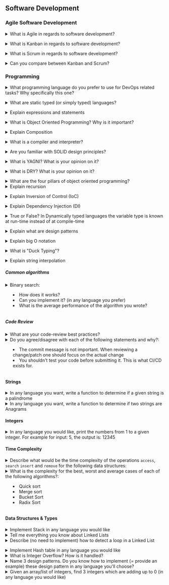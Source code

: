 ## Software Development

### Agile Software Development

<details>
<summary>What is Agile in regards to software development?</summary><br><b>

[Atlassian](https://www.atlassian.com/agile/kanban/kanban-vs-scrum): "is a structured and iterative approach to project management and product development. It recognizes the volatility of product development, and provides a methodology for self-organizing teams to respond to change without going off the rails."
</b></details>

<details>
<summary>What is Kanban in regards to software development?</summary><br><b>

* Kanban is an agile software development framework

* It focuses on having flexible and fluid process - no deadlines, fewer meetings, less formal roles
* While arguable, Kanban seems to fit better small teams rather than big teams who might benefit more from structurized process
</b></details>

<details>
<summary>What is Scrum in regards to software development?</summary><br><b>

* Scrum is an agile software development framework

* Fixed length iterations
* Requires the team to have roles like scrum master and product owner
</b></details>

<details>
<summary>Can you compare between Kanban and Scrum?</summary><br><b>

* Kanban is continuous, fluid and visualized process whereas Scrum is short and structured, where work is shipped during fixed intervals known as sprints


* Kanban is less structured compared to other frameworks like scrum
* Kanban is more visualized way of managing the development process
* Kanban has fewer meetings and formal roles compared to other frameworks like scrum
</b></details>

### Programming

<details>
<summary>What programming language do you prefer to use for DevOps related tasks? Why specifically this one?</summary><br><b>

For example, Python. It's multipurpose, easy-to-learn, continuously-evolving, and open-source. And it's very popular today
</b></details>

<details>
<summary>What are static typed (or simply typed) languages?</summary><br><b>

In static typed languages the variable type is known at compile-time instead of at run-time.
Such languages are: C, C++ and Java
</b></details>

<details>
<summary>Explain expressions and statements</summary><br><b>

An expression is anything that results in a value (even if the value is None). Basically, any sequence of literals so, you can say that a string, integer, list, ... are all expressions.

Statements are instructions executed by the interpreter like variable assignments, for loops and conditionals (if-else).
</b></details>

<details>
<summary>What is Object Oriented Programming? Why is it important?</summary><br><b>

[educative.io](https://www.educative.io/blog/object-oriented-programming) "Object-Oriented Programming (OOP) is a programming paradigm in computer science that relies on the concept of classes and objects. It is used to structure a software program into simple, reusable pieces of code blueprints (usually called classes), which are used to create individual instances of objects."

OOP is the mainstream paradigm today. Most of the big services are wrote with OOP
</b></details>

<details>
<summary>Explain Composition</summary><br><b>

Composition - ability to build a complex object from other objects
</b></details>

<details>
<summary>What is a compiler and interpreter?</summary><br><b>

[bzfar.org](https://www.bzfar.org/publ/algorithms_programming/programming_languages/translators_compiler_vs_interpetator/42-1-0-50)

Compiler:

"A compiler is a translator used to convert high-level programming language to low-level programming language.  It converts the whole program in one session and reports errors detected after the conversion. Compiler takes time to do its work as it translates high-level code to lower-level code all at once and then saves it to memory."

Interpreter:

"Just like a compiler, is a translator used to convert high-level programming language to low-level programming language. It converts the program line by line and reports errors detected at once, while doing the conversion. With this, it is easier to detect errors than in a compiler."
</b></details>

<details>
<summary>Are you familiar with SOLID design principles?</summary><br><b>

SOLID design principles are about:

* Make it easier to extend the functionality of the system
* Make the code more readable and easier to maintain

SOLID is:

* Single Responsibility - A class* should have one ~responsibility~ reason to change. It was edited by Robert Martin due to wrong understanding of principle.
* Open-Closed - A class should be open for extension, but closed for modification. What this practically means is that you should extend functionality by adding a new code and not by modifying it. Your system should be separated into components so it can be easily extended without breaking everything.
* Liskov Substitution - Any derived class should be able to substitute the its parent without altering its corrections. Practically, every part of the code will get the expected result no matter which part is using it
* Interface Segregation - A client should never depend on anything it doesn't uses. Big interfaces must be splitted to smaller interfaces if needed
* Dependency Inversion - High level modules should depend on abstractions, not low level modules

*class also can be module, component, entity, etc. Depends on project structure and programming language
</b></details>

<details>
<summary>What is YAGNI? What is your opinion on it?</summary><br><b>

YAGNI - You aren't gonna need it. You must add functionality that will be used. No need to add functionality that is not directly needed
</b></details>

<details>
<summary>What is DRY? What is your opinion on it?</summary><br><b>

DRY - Don't repeat yourself. Actually it means that you shouldn't duplicate logic and use functions/classes instead. But this must be done smartly and pay attention to the domain logic. Same code lines don't always mean duplication
</b></details>

<details>
<summary>What are the four pillars of object oriented programming?</summary><br><b>

* Abstraction - you don't need to know how this class implemented. You need to know what functionality does it provide (interface) and how to use it
* Encapsulation - keep fields for class purposes private (or protected) and provide public methods if needed. We must keep the data and code safe within the class itself
* Inheritance - gives ability to create class that shares some of attributes of existing classes
* Polymorphism - same methods in different contexts can do different things. Method overloading and overriding are some forms of polymorphism
</b></details>

<details>
<summary>Explain recursion</summary><br><b>

Recursion - process (or strategy), when function calls itself. It has 2 recursive case and exit case. In recursive case we call function again, in exit case we finish function without calling it again. If we don't have exit case - function will work infinite, until memory overload or call stack limit
</b></details>

<details>
<summary>Explain Inversion of Control (IoC)</summary><br><b>

Inversion of Control - design principle, used to achieve loose coupling. You must use some abstraction layer to access some functionality (similar to SOLID Dependency Inversion)
</b></details>

<details>
<summary>Explain Dependency Injection (DI)</summary><br><b>

Dependency Injection - deisgn pattern, used with IoC. Our object fields (dependecies) must be configurated by external objects
</b></details>

<details>
<summary>True or False? In Dynamically typed languages the variable type is known at run-time instead of at compile-time</summary><br><b>

True
</b></details>

<details>
<summary>Explain what are design patterns</summary><br><b>

[refactoring.guru](https://refactoring.guru/): "Design patterns are typical solutions to commonly occurring problems in software design. They are like pre-made blueprints that you can customize to solve a recurring design problem in your code."
</b></details>

<details>
<summary>Explain big O notation</summary><br><b>

[habr.com](https://habr.com/ru/post/559518/) "We can use Big O notation to compare and search different solutions to find which solution is best. The best solution is one that consumes less amount of time and space. Generally, time and space are two parameters that determine the efficiency of the algorithm.

 Big O Notation tells accurately how long an algorithm takes to run. It is a basic analysis of algorithm efficiency. It describes the execution time required. It depends on the size of input data that essentially passes in. Big O notation gives us algorithm complexity in terms of input size. For the large size of input data, the execution time will be slow as compared to the small size of input data. Big O notation is used to analyze space and time."
</b></details>

<details>
<summary>What is "Duck Typing"?</summary><br><b>

"When I see a bird that walks like a duck and swims like a duck and quacks like a duck, I call that bird a duck."

This is direction in programming, where we are checking properties of object, but not it's type
</b></details>

<details>
<summary>Explain string interpolation</summary><br><b>

String interpolation - process of evaluating of string literal. For example (JS):</b>
```js
const messages = 5;
console.log(`You have ${messages} new messages`); // You have 5 new messages 
```
</details>

##### Common algorithms

<details>
<summary>Binary search:

  * How does it works?
  * Can you implement it? (in any language you prefer)
  * What is the average performance of the algorithm you wrote?</summary><br><b>

It's a search algorithm used with sorted arrays/lists to find a target value by dividing the array each iteration and comparing the middle value to the target value. If the middle value is smaller than target value, then the target value is searched in the right part of the divided array, else in the left side. This continues until the value is found (or the array divided max times)

[python implementation](coding/python/binary_search.py)

The average performance of the above algorithm is O(log n). Best performance can be O(1) and worst O(log n).
</b></details>

##### Code Review

<details>
<summary>What are your code-review best practices?</summary><br><b>
</b></details>

<details>
<summary>Do you agree/disagree with each of the following statements and why?:

  * The commit message is not important. When reviewing a change/patch one should focus on the actual change
  * You shouldn't test your code before submitting it. This is what CI/CD exists for.</summary><br><b>
</b></details>

#### Strings

<details>
<summary>In any language you want, write a function to determine if a given string is a palindrome</summary><br><b>
</b></details>

<details>
<summary>In any language you want, write a function to determine if two strings are Anagrams </summary><br><b>
</b></details>

#### Integers

<details>
<summary>In any language you would like, print the numbers from 1 to a given integer. For example for input: 5, the output is: 12345</summary><br><b>
</b></details>

#### Time Complexity

<details>
<summary>Describe what would be the time complexity of the operations <code>access</code>, <code>search</code> <code>insert</code> and <code>remove</code> for the following data structures:</summary><br><b>

  * Stack
  * Queue
  * Linked List
  * Binary Search Tree
</b></details>

<details>
<summary>What is the complexity for the best, worst and average cases of each of the following algorithms?:

  * Quick sort
  * Merge sort
  * Bucket Sort
  * Radix Sort</summary><br><b>
</b></details>

#### Data Structures & Types

<details>
<summary>Implement Stack in any language you would like</summary><br><b>
</b></details>

<details>
<summary>Tell me everything you know about Linked Lists</summary><br><b>

  * A linked list is a data structure
  * It consists of a collection of nodes. Together these nodes represent a sequence
  * Useful for use cases where you need to insert or remove an element from any position of the linked list
  * Some programming languages don't have linked lists as a built-in data type (like Python for example) but it can be easily implemented
</b></details>

<details>
<summary>Describe (no need to implement) how to detect a loop in a Linked List</summary><br><b>

There are multiple ways to detect a loop in a linked list. I'll mention three here:

Worst solution:<br>
Two pointers where one points to the head and one points to the last node. Each time you advance the last pointer by one and check whether the distance between head pointer to the moved pointer is bigger than the last time you measured the same distance (if not, you have a loop).<br>
The reason it's probably the worst solution, is because time complexity here is O(n^2)

Decent solution:<br>

Create an hash table and start traversing the linked list. Every time you move, check whether the node you moved to is in the hash table. If it isn't, insert it to the hash table. If you do find at any point the node in the hash table, it means you have a loop. When you reach None/Null, it's the end and you can return "no loop" value.
This one is very easy to implement (just create a hash table, update it and check whether the node is in the hash table every time you move to the next node) but since the auxiliary space is O(n) because you create a hash table then, it's not the best solution

Good solution:<br>
Instead of creating a hash table to document which nodes in the linked list you have visited, as in the previous solution, you can modify the Linked List (or the Node to be precise) to have a "visited" attribute. Every time you visit a node, you set "visited" to True.<br>
Time compleixty is O(n) and Auxiliary space is O(1), so it's a good solution but the only problem, is that you have to modify the Linked List.

Best solution:<br>
You set two pointers to traverse the linked list from the beginning. You move one pointer by one each time and the other pointer by two. If at any point they meet, you have a loop. This solution is also called "Floyd's Cycle-Finding"<br>
Time complexity is O(n) and auxiliary space is O(1). Perfect :)
</b></details>

<details>
<summary>Implement Hash table in any language you would like</summary><br><b>
</b></details>

<details>
<summary>What is Integer Overflow? How is it handled?</summary><br><b>
</b></details>

<details>
<summary>Name 3 design patterns. Do you know how to implement (= provide an example) these design pattern in any language you'll choose?</summary><br><b>
</b></details>

<details>
<summary>Given an array/list of integers, find 3 integers which are adding up to 0 (in any language you would like)</summary><br><b>

```
def find_triplets_sum_to_zero(li):
    li = sorted(li)
    for i, val in enumerate(li):
        low, up = 0, len(li)-1
        while low < i < up:
            tmp = var + li[low] + li[up]
            if tmp > 0:
                up -= 1
            elif tmp < 0:
                low += 1
            else:
                yield li[low], val, li[up]
                low += 1
                up -= 1
```
</b></details>


